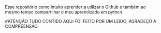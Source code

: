 Esse repositório como intuito aprender a utilizar o Github e também ao mesmo tempo compartilhar o meu aprendizado em python

#ATENÇÃO TUDO CONTIDO AQUI FOI FEITO POR UM LEIGO, AGRADEÇO A COMPREENSÃO
